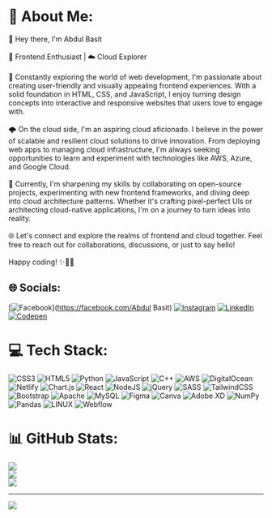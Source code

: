 # 💫 About Me:
👋 Hey there, I'm Abdul Basit<br><br>🌟 Frontend Enthusiast | ☁️ Cloud Explorer<br><br>🚀 Constantly exploring the world of web development, I'm passionate about creating user-friendly and visually appealing frontend experiences. With a solid foundation in HTML, CSS, and JavaScript, I enjoy turning design concepts into interactive and responsive websites that users love to engage with.<br><br>🌩️ On the cloud side, I'm an aspiring cloud aficionado. I believe in the power of scalable and resilient cloud solutions to drive innovation. From deploying web apps to managing cloud infrastructure, I'm always seeking opportunities to learn and experiment with technologies like AWS, Azure, and Google Cloud.<br><br>🔧 Currently, I'm sharpening my skills by collaborating on open-source projects, experimenting with new frontend frameworks, and diving deep into cloud architecture patterns. Whether it's crafting pixel-perfect UIs or architecting cloud-native applications, I'm on a journey to turn ideas into reality.<br><br>🌐 Let's connect and explore the realms of frontend and cloud together. Feel free to reach out for collaborations, discussions, or just to say hello!<br><br>Happy coding! ✨👨‍💻


## 🌐 Socials:
[![Facebook](https://img.shields.io/badge/Facebook-%231877F2.svg?logo=Facebook&logoColor=white)](https://facebook.com/Abdul Basit) [![Instagram](https://img.shields.io/badge/Instagram-%23E4405F.svg?logo=Instagram&logoColor=white)](https://instagram.com/a.basit03) [![LinkedIn](https://img.shields.io/badge/LinkedIn-%230077B5.svg?logo=linkedin&logoColor=white)](https://linkedin.com/in/https://www.linkedin.com/in/abdul-basit-259362241) [![Codepen](https://img.shields.io/badge/Codepen-000000?style=for-the-badge&logo=codepen&logoColor=white)](https://codepen.io/@ibasitdev) 

# 💻 Tech Stack:
![CSS3](https://img.shields.io/badge/css3-%231572B6.svg?style=for-the-badge&logo=css3&logoColor=white) ![HTML5](https://img.shields.io/badge/html5-%23E34F26.svg?style=for-the-badge&logo=html5&logoColor=white) ![Python](https://img.shields.io/badge/python-3670A0?style=for-the-badge&logo=python&logoColor=ffdd54) ![JavaScript](https://img.shields.io/badge/javascript-%23323330.svg?style=for-the-badge&logo=javascript&logoColor=%23F7DF1E) ![C++](https://img.shields.io/badge/c++-%2300599C.svg?style=for-the-badge&logo=c%2B%2B&logoColor=white) ![AWS](https://img.shields.io/badge/AWS-%23FF9900.svg?style=for-the-badge&logo=amazon-aws&logoColor=white) ![DigitalOcean](https://img.shields.io/badge/DigitalOcean-%230167ff.svg?style=for-the-badge&logo=digitalOcean&logoColor=white) ![Netlify](https://img.shields.io/badge/netlify-%23000000.svg?style=for-the-badge&logo=netlify&logoColor=#00C7B7) ![Chart.js](https://img.shields.io/badge/chart.js-F5788D.svg?style=for-the-badge&logo=chart.js&logoColor=white) ![React](https://img.shields.io/badge/react-%2320232a.svg?style=for-the-badge&logo=react&logoColor=%2361DAFB) ![NodeJS](https://img.shields.io/badge/node.js-6DA55F?style=for-the-badge&logo=node.js&logoColor=white) ![jQuery](https://img.shields.io/badge/jquery-%230769AD.svg?style=for-the-badge&logo=jquery&logoColor=white) ![SASS](https://img.shields.io/badge/SASS-hotpink.svg?style=for-the-badge&logo=SASS&logoColor=white) ![TailwindCSS](https://img.shields.io/badge/tailwindcss-%2338B2AC.svg?style=for-the-badge&logo=tailwind-css&logoColor=white) ![Bootstrap](https://img.shields.io/badge/bootstrap-%23563D7C.svg?style=for-the-badge&logo=bootstrap&logoColor=white) ![Apache](https://img.shields.io/badge/apache-%23D42029.svg?style=for-the-badge&logo=apache&logoColor=white) ![MySQL](https://img.shields.io/badge/mysql-%2300f.svg?style=for-the-badge&logo=mysql&logoColor=white) 	![Figma](https://img.shields.io/badge/figma-%23F24E1E.svg?style=for-the-badge&logo=figma&logoColor=white) ![Canva](https://img.shields.io/badge/Canva-%2300C4CC.svg?style=for-the-badge&logo=Canva&logoColor=white) ![Adobe XD](https://img.shields.io/badge/Adobe%20XD-470137?style=for-the-badge&logo=Adobe%20XD&logoColor=#FF61F6) ![NumPy](https://img.shields.io/badge/numpy-%23013243.svg?style=for-the-badge&logo=numpy&logoColor=white) ![Pandas](https://img.shields.io/badge/pandas-%23150458.svg?style=for-the-badge&logo=pandas&logoColor=white) ![LINUX](https://img.shields.io/badge/Linux-FCC624?style=for-the-badge&logo=linux&logoColor=black) ![Webflow](https://img.shields.io/badge/Webflow-4353FF?style=for-the-badge&logo=webflow&logoColor=white)
# 📊 GitHub Stats:
![](https://github-readme-stats.vercel.app/api?username=ibasitdev&theme=gotham&hide_border=true&include_all_commits=true&count_private=true)<br/>
![](https://github-readme-streak-stats.herokuapp.com/?user=ibasitdev&theme=gotham&hide_border=true)<br/>
![](https://github-readme-stats.vercel.app/api/top-langs/?username=ibasitdev&theme=gotham&hide_border=true&include_all_commits=true&count_private=true&layout=compact)

---
[![](https://visitcount.itsvg.in/api?id=ibasitdev&icon=0&color=0)](https://visitcount.itsvg.in)

<!-- Proudly created with GPRM ( https://gprm.itsvg.in ) -->
